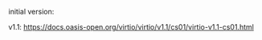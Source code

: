 
initial version:

v1.1: https://docs.oasis-open.org/virtio/virtio/v1.1/cs01/virtio-v1.1-cs01.html

